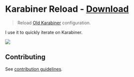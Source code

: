 # Karabiner Reload - [Download](https://github.com/nikitavoloboev/small-workflows/blob/master/karabiner-reload/Karabiner%20reload.alfredworkflow?raw=true)
> Reload [Old Karabiner](https://github.com/tekezo/Karabiner) configuration.

I use it to quickly iterate on Karabiner.

![](https://i.imgur.com/ZHmWxRQ.png)

## Contributing
See [contribution guidelines](../CONTRIBUTING.md#readme).
